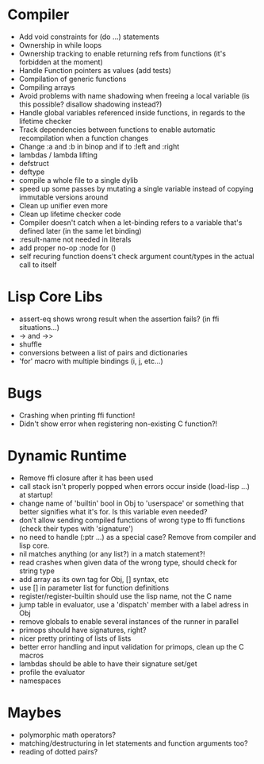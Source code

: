 # Compiler
  - Add void constraints for (do ...) statements 
  - Ownership in while loops
  - Ownership tracking to enable returning refs from functions (it's forbidden at the moment)
  - Handle Function pointers as values (add tests)
  - Compilation of generic functions
  - Compiling arrays
  - Avoid problems with name shadowing when freeing a local variable (is this possible? disallow shadowing instead?)
  - Handle global variables referenced inside functions, in regards to the lifetime checker
  - Track dependencies between functions to enable automatic recompilation when a function changes
  - Change :a and :b in binop and if to :left and :right
  - lambdas / lambda lifting
  - defstruct
  - deftype
  - compile a whole file to a single dylib
  - speed up some passes by mutating a single variable instead of copying immutable versions around
  - Clean up unifier even more
  - Clean up lifetime checker code
  - Compiler doesn't catch when a let-binding refers to a variable that's defined later (in the same let binding)
  - :result-name not needed in literals
  - add proper no-op :node for ()
  - self recuring function doens't check argument count/types in the actual call to itself

# Lisp Core Libs
  - assert-eq shows wrong result when the assertion fails? (in ffi situations...)
  - -> and ->>
  - shuffle
  - conversions between a list of pairs and dictionaries
  - 'for' macro with multiple bindings (i, j, etc...)

# Bugs
  - Crashing when printing ffi function!
  - Didn't show error when registering non-existing C function?!
  
# Dynamic Runtime
  - Remove ffi closure after it has been used
  - call stack isn't properly popped when errors occur inside (load-lisp ...) at startup!
  - change name of 'builtin' bool in Obj to 'userspace' or something that better signifies what it's for. Is this variable even needed?
  - don't allow sending compiled functions of wrong type to ffi functions (check their types with 'signature')
  - no need to handle (:ptr ...) as a special case? Remove from compiler and lisp core.
  - nil matches anything (or any list?) in a match statement?!
  - read crashes when given data of the wrong type, should check for string type
  - add array as its own tag for Obj, [] syntax, etc
  - use [] in parameter list for function definitions
  - register/register-builtin should use the lisp name, not the C name 
  - jump table in evaluator, use a 'dispatch' member with a label adress in Obj
  - remove globals to enable several instances of the runner in parallel
  - primops should have signatures, right?
  - nicer pretty printing of lists of lists
  - better error handling and input validation for primops, clean up the C macros
  - lambdas should be able to have their signature set/get
  - profile the evaluator
  - namespaces

# Maybes
  - polymorphic math operators?
  - matching/destructuring in let statements and function arguments too?
  - reading of dotted pairs?

